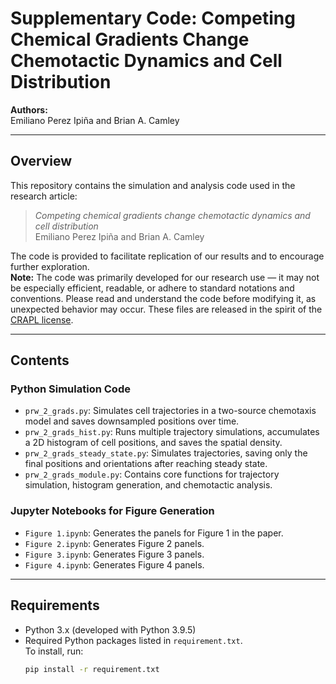 # Supplementary Code: Competing Chemical Gradients Change Chemotactic Dynamics and Cell Distribution

**Authors:**  
Emiliano Perez Ipiña and Brian A. Camley

---

## Overview

This repository contains the simulation and analysis code used in the research article:

> *Competing chemical gradients change chemotactic dynamics and cell distribution*  
> Emiliano Perez Ipiña and Brian A. Camley

The code is provided to facilitate replication of our results and to encourage further exploration.  
**Note:** The code was primarily developed for our research use — it may not be especially efficient, readable, or adhere to standard notations and conventions. Please read and understand the code before modifying it, as unexpected behavior may occur. These files are released in the spirit of the [CRAPL license](https://matt.might.net/articles/crapl/).

---

## Contents

### Python Simulation Code

- `prw_2_grads.py`: Simulates cell trajectories in a two-source chemotaxis model and saves downsampled positions over time.
- `prw_2_grads_hist.py`: Runs multiple trajectory simulations, accumulates a 2D histogram of cell positions, and saves the spatial density.
- `prw_2_grads_steady_state.py`: Simulates trajectories, saving only the final positions and orientations after reaching steady state.
- `prw_2_grads_module.py`: Contains core functions for trajectory simulation, histogram generation, and chemotactic analysis.

### Jupyter Notebooks for Figure Generation

- `Figure 1.ipynb`: Generates the panels for Figure 1 in the paper.
- `Figure 2.ipynb`: Generates Figure 2 panels.
- `Figure 3.ipynb`: Generates Figure 3 panels.
- `Figure 4.ipynb`: Generates Figure 4 panels.

---

## Requirements

- Python 3.x (developed with Python 3.9.5)
- Required Python packages listed in `requirement.txt`.  
  To install, run:
  ```bash
  pip install -r requirement.txt
